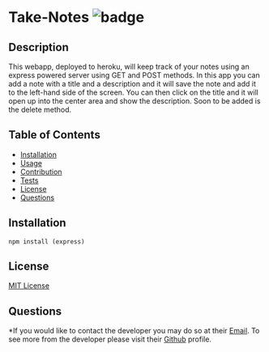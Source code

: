 # Take-Notes ![badge](https://img.shields.io/badge/license-MIT-green)

## Description 
  This webapp, deployed to heroku, will keep track of your notes using an express powered server using GET and POST methods. In this app you can add a note with a title and a description and it will save the note and add it to the left-hand side of the screen. You can then click on the title and it will open up into the center area and show the description. Soon to be added is the delete method.

## Table of Contents

* [Installation](#installation)
* [Usage](#usage)
* [Contribution](#contribution)
* [Tests](#tests)
* [License](#license)
* [Questions](#questions)



## Installation

    npm install (express)
  
  







## License
  [MIT License](https://spdx.org/licenses/MIT.html)





## Questions

  *If you would like to contact the developer you may do so at their [Email](mailto:ryobia36@gmail.com).
  To see more from the developer please visit their [Github](https://github.com/Ryobia) profile.

